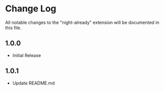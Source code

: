 # Change Log

All notable changes to the "night-already" extension will be documented in this file.

## 1.0.0
<ul>
<li>Initial Release</li></ul>

## 1.0.1
<ul>
<li>Update README.md</li>
</ul>
